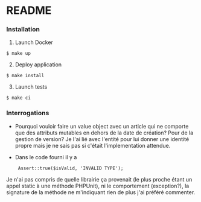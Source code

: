 # README

### Installation

1. Launch Docker

<code>$ make up</code>

2. Deploy application

<code>$ make install</code>

3. Launch tests

<code>$ make ci</code>

### Interrogations

- Pourquoi vouloir faire un value object avec un article qui ne comporte que des attributs mutables en dehors de la date
  de création? Pour de la gestion de version? Je l'ai lié avec l'entité pour lui donner une identité propre mais je ne
  sais pas si c'était l'implementation attendue.

- Dans le code fourni il y a

       Assert::true($isValid, 'INVALID TYPE');

Je n'ai pas compris de quelle librairie ça provenait (le plus proche étant un appel static à une méthode PHPUnit), ni le
comportement (exception?), la signature de la méthode ne m'indiquant rien de plus j'ai préféré commenter.



